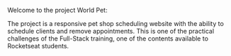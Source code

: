 Welcome to the project World Pet:

The project is a responsive pet shop scheduling website with the ability to schedule clients and remove appointments.
This is one of the practical challenges of the Full-Stack training, one of the contents available to Rocketseat students.
